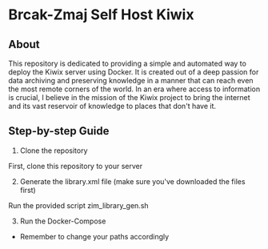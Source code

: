 
Brcak-Zmaj Self Host Kiwix 
==========
                                              

About
--------
This repository is dedicated to providing a simple and automated way to deploy the Kiwix server using Docker. It is created out of a deep passion for data archiving and preserving knowledge in a manner that can reach even the most remote corners of the world. In an era where access to information is crucial, I believe in the mission of the Kiwix project to bring the internet and its vast reservoir of knowledge to places that don't have it. 

Step-by-step Guide
--------
1. Clone the repository

First, clone this repository to your server

2. Generate the library.xml file (make sure you've downloaded the files first)

Run the provided script zim_library_gen.sh

3. Run the Docker-Compose
* Remember to change your paths accordingly 
